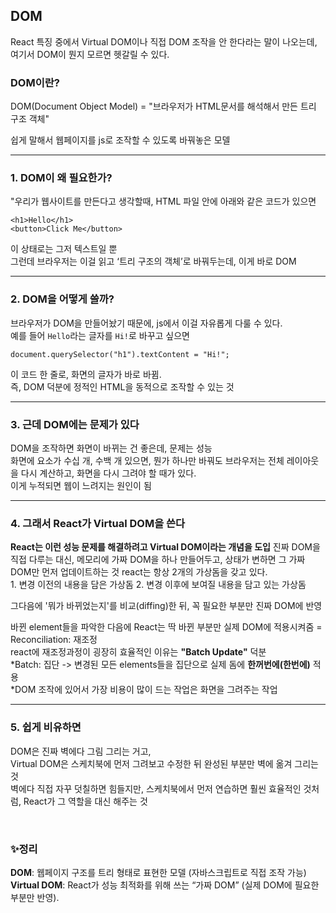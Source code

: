 ## DOM
React 특징 중에서 Virtual DOM이나 직접 DOM 조작을 안 한다라는 말이 나오는데, 여기서 DOM이 뭔지 모르면 헷갈릴 수 있다.
<br/>

### DOM이란?
DOM(Document Object Model)
  = "브라우저가 HTML문서를 해석해서 만든 트리 구조 객체"

쉽게 말해서 웹페이지를 js로 조작할 수 있도록 바꿔놓은 모델

---

### 1. DOM이 왜 필요한가?
"우리가 웹사이트를 만든다고 생각할때, HTML 파일 안에 아래와 같은 코드가 있으면
```
<h1>Hello</h1>
<button>Click Me</button>
```

이 상태로는 그저 텍스트일 뿐 <br/>
그런데 브라우저는 이걸 읽고 ‘트리 구조의 객체’로 바꿔두는데, 이게 바로 DOM

---

### 2. DOM을 어떻게 쓸까?
브라우저가 DOM을 만들어놨기 때문에, js에서 이걸 자유롭게 다룰 수 있다.<br/>
예를 들어 `Hello`라는 글자를 `Hi!`로 바꾸고 싶으면
```
document.querySelector("h1").textContent = "Hi!";
```
이 코드 한 줄로, 화면의 글자가 바로 바뀜.<br/>
즉, DOM 덕분에 정적인 HTML을 동적으로 조작할 수 있는 것

---

### 3. 근데 DOM에는 문제가 있다
DOM을 조작하면 화면이 바뀌는 건 좋은데, 문제는 성능<br/>
화면에 요소가 수십 개, 수백 개 있으면, 뭔가 하나만 바꿔도 브라우저는 전체 레이아웃을 다시 계산하고, 화면을 다시 그려야 할 때가 있다.<br/>
이게 누적되면 웹이 느려지는 원인이 됨

---

### 4. 그래서 React가 Virtual DOM을 쓴다
**React는 이런 성능 문제를 해결하려고 Virtual DOM이라는 개념을 도입**
진짜 DOM을 직접 다루는 대신, 메모리에 가짜 DOM을 하나 만들어두고, 상태가 변하면 그 가짜 DOM만 먼저 업데이트하는 것
react는 항상 2개의 가상돔을 갖고 있다. <br/> 1. 변경 이전의 내용을 담은 가상돔    2. 변경 이후에 보여질 내용을 담고 있는 가상돔 <br/>

그다음에 '뭐가 바뀌었는지'를 비교(diffing)한 뒤, 꼭 필요한 부분만 진짜 DOM에 반영

바뀐 element들을 파악한 다음에 React는 딱 바뀐 부분만 실제 DOM에 적용시켜줌  = Reconciliation: 재조정 <br/>
react에 재조정과정이 굉장히 효율적인 이유는 **"Batch Update"** 덕분 <br/>
*Batch: 집단 -> 변경된 모든 elements들을 집단으로 실제 돔에 **한꺼번에(한번에)** 적용 <br/>
*DOM 조작에 있어서 가장 비용이 많이 드는 작업은 화면을 그려주는 작업<br/>

---

### 5. 쉽게 비유하면
DOM은 진짜 벽에다 그림 그리는 거고, <br/> Virtual DOM은 스케치북에 먼저 그려보고 수정한 뒤 완성된 부분만 벽에 옮겨 그리는것<br/>
벽에다 직접 자꾸 덧칠하면 힘들지만, 스케치북에서 먼저 연습하면 훨씬 효율적인 것처럼, React가 그 역할을 대신 해주는 것

<br/>

### ✨정리
**DOM**: 웹페이지 구조를 트리 형태로 표현한 모델 (자바스크립트로 직접 조작 가능) <br/>
**Virtual DOM**: React가 성능 최적화를 위해 쓰는 “가짜 DOM” (실제 DOM에 필요한 부분만 반영).

